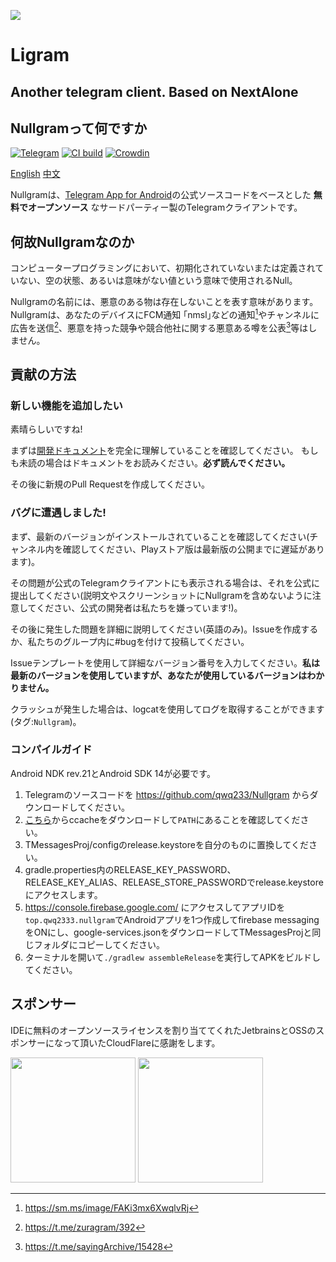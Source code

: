 ![](https://socialify.git.ci/PreviousAlone/Ligram/image?description=1&forks=1&issues=1&name=1&owner=1&pulls=1&stargazers=1&theme=Dark)

# Ligram

Another telegram client. Based on NextAlone
------

## Nullgramって何ですか
[![Telegram](https://img.shields.io/static/v1?label=Telegram&message=@NullgramClient&color=0088cc)](https://t.me/NullgramClient)  [![CI build](https://github.com/qwq233/Nullgram/actions/workflows/ci.yml/badge.svg?branch=master)](https://github.com/qwq233/Nullgram/actions/workflows/ci.yml/)  [![Crowdin](https://badges.crowdin.net/nullgram/localized.svg)](https://crowdin.com/project/nullgram)

[English](README.md)  [中文](README_CN.md)

Nullgramは、[Telegram App for Android](https://play.google.com/store/apps/details?id=org.telegram.messenger)の公式ソースコードをベースとした **無料でオープンソース** なサードパーティー製のTelegramクライアントです。

## 何故Nullgramなのか

コンピュータープログラミングにおいて、初期化されていないまたは定義されていない、空の状態、あるいは意味がない値という意味で使用されるNull。

Nullgramの名前には、悪意のある物は存在しないことを表す意味があります。Nullgramは、あなたのデバイスにFCM通知 ｢nmsl｣などの通知[^2]やチャンネルに広告を送信[^4]、悪意を持った競争や競合他社に関する悪意ある噂を公表[^5]等はしません。

## 貢献の方法

### 新しい機能を追加したい
素晴らしいですね!

まずは[開発ドキュメント](docs/CONTRIBUTING.md)を完全に理解していることを確認してください。
もしも未読の場合はドキュメントをお読みください。**必ず読んでください。**

その後に新規のPull Requestを作成してください。

### バグに遭遇しました!
まず、最新のバージョンがインストールされていることを確認してください(チャンネル内を確認してください、Playストア版は最新版の公開までに遅延があります)。

その問題が公式のTelegramクライアントにも表示される場合は、それを公式に提出してください(説明文やスクリーンショットにNullgramを含めないように注意してください、公式の開発者は私たちを嫌っています!)。

その後に発生した問題を詳細に説明してください(英語のみ)。Issueを作成するか、私たちのグループ内に#bugを付けて投稿してください。

Issueテンプレートを使用して詳細なバージョン番号を入力してください。**私は最新のバージョンを使用していますが、あなたが使用しているバージョンはわかりません。**

クラッシュが発生した場合は、logcatを使用してログを取得することができます(タグ:`Nullgram`)。

### コンパイルガイド

Android NDK rev.21とAndroid SDK 14が必要です。

1. Telegramのソースコードを https://github.com/qwq233/Nullgram からダウンロードしてください。
2. [こちら](https://ccache.dev/)からccacheをダウンロードして`PATH`にあることを確認してください。
3. TMessagesProj/configのrelease.keystoreを自分のものに置換してください。
4. gradle.properties内のRELEASE_KEY_PASSWORD、RELEASE_KEY_ALIAS、RELEASE_STORE_PASSWORDでrelease.keystoreにアクセスします。
5. https://console.firebase.google.com/ にアクセスしてアプリIDを`top.qwq2333.nullgram`でAndroidアプリを1つ作成してfirebase messagingをONにし、google-services.jsonをダウンロードしてTMessagesProjと同じフォルダにコピーしてください。
6. ターミナルを開いて`./gradlew assembleRelease`を実行してAPKをビルドしてください。

## スポンサー

IDEに無料のオープンソースライセンスを割り当ててくれたJetbrainsとOSSのスポンサーになって頂いたCloudFlareに感謝をします。

[<img src="docs/jetbrains-variant-3.png" width="200"/>](https://jb.gg/OpenSource)
[<img src="docs/CF_logomark.svg" width="200"/>](https://www.cloudflare.com/)


[^1]: https://telegra.ph/%E6%9C%89%E5%85%B3-Nekogram-Lite-%E7%9A%84%E6%95%85%E4%BA%8B-04-09

[^2]:https://sm.ms/image/FAKi3mx6XwqlvRj

[^3]:https://t.me/NekogramX/418

[^4]:https://t.me/zuragram/392

[^5]:https://t.me/sayingArchive/15428
